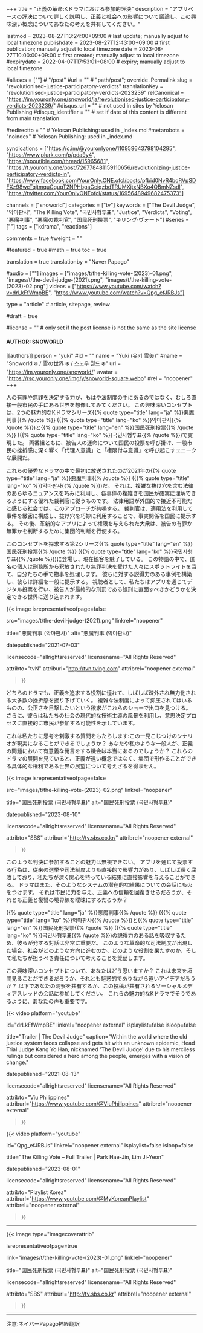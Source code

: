 +++
title = "正義の革命:Kドラマにおける参加的評決"
description = "アプリベースの評決について詳しく説明し、正義と社会への影響について議論し、この興味深い概念についてあなたの考えを共有してください。"

lastmod = 2023-08-27T13:24:00+09:00                 # last update; manually adjust to local timezone
publishdate = 2023-08-27T12:43:00+09:00             # first publication; manually adjust to local timezone
date = 2023-08-27T10:00:00+09:00                    # first created; manually adjust to local timezone
#expirydate = 2022-04-07T17:53:01+08:00              # expiry; manually adjust to local timezone

#aliases = [""]                                        # "/post"
#url = ""                                              # "path/post"; override .Permalink
slug = "revolutionised-justice-participatory-verdicts"
translationKey = "revolutionised-justice-participatory-verdicts-2023239"
relCanonical = "https://im.youronly.one/snoworld/ja/revolutionised-justice-participatory-verdicts-2023239/"
#disqus_url = ""                                       # not used in sites by Yelosan Publishing
#disquq_identifier = ""                                # set if date of this content is different from main translation

#redirectto = ""                                       # Yelosan Publishing: used in _index.md
#metarobots = "noindex"                                # Yelosan Publishing: used in _index.md

syndications = ["https://c.im/@youronlyone/110959643798104295", "https://www.plurk.com/p/pda9y4", "https://spoutible.com/thread/15965681", "https://t.youronly.one/post/726778481159110656/revolutionizing-justice-participatory-verdicts-in", "https://www.facebook.com/YourOnly.ONE.ofcl/posts/pfbid0NvR4boRVpSDFXz98wcTqjtmquGgugT2NPHbgaGciqzbdTRUMXjtxNBXo4QBmNZsdl", "https://twitter.com/YourOnlyONEofcl/status/1695648949682475373"]

channels = ["snoworld"]
categories = ["tv"]
keywords = ["The Devil Judge", "악마판사", "The Killing Vote", "국민사형투표", "Justice", "Verdicts", "Voting", "悪魔判事", "悪魔の裁判官", "国民死刑投票", "キリング·ヴォート"]
#series = [""]
tags = ["kdrama", "reactions"]

comments = true
#weight = ""

#featured = true
#math = true
toc = true

translation = true
translationby = "Naver Papago"

#audio = [""]
images = ["images/t/the-killing-vote-(2023)-01.png", "images/t/the-devil-judge-(2021).png", "images/t/the-killing-vote-(2023)-02.png"]
videos = ["https://www.youtube.com/watch?v=drLkFfWmpBE", "https://www.youtube.com/watch?v=Qpg_efJRBJs"]

type = "article"                                             # article, sitepage, review

#draft = true

#license = ""                                          # only set if the post license is not the same as the site license

#### AUTHOR: SNOWORLD ####
[[authors]]
  person = "yuki"
  #id = ""
  name = "Yuki (유키 雪矢)"
  #name = "Snoworld ❄️ / 雪の世界 ❄️ / 스노우 월드 ❄️"
  url = "https://im.youronly.one/snoworld/"
  avatar = "https://rsc.youronly.one/img/y/snoworld-square.webp"
  #rel = "noopener"
+++

人の有罪や無罪を決定する力が、もはや法制度の手にあるのではなく、むしろ直接一般市民の手にある世界を想像してみてください。 この興味深いコンセプトは、2つの魅力的なKドラマシリーズ{{% quote type="title" lang="ja" %}}悪魔判事{{% /quote %}} ({{% quote type="title" lang="ko" %}}악마판사{{% /quote %}})と{{% quote type="title" lang="en" %}}国民死刑投票{{% /quote %}} ({{% quote type="title" lang="ko" %}}국민사형투표{{% /quote %}})で実現した。 両番組ともに、被告人の運命について国民の投票を呼び掛け、一般市民の挫折感に深く響く「代理人意識」と「権限付与意識」を呼び起こすユニークな展開だ。

<!--more-->

これらの優秀なドラマの中で最初に放送されたのが2021年の{{% quote type="title" lang="ja" %}}悪魔判事{{% /quote %}} ({{% quote type="title" lang="ko" %}}악마판사{{% /quote %}})だ。 それは、複雑な抜け穴を含む法律のあらゆるニュアンスを巧みに利用し、各事件の複雑さを国民が確実に理解できるようにする優れた裁判官に従うものです。 法律用語が外国的で接近不可能だと感じる社会では、このアプローチが共鳴する。 裁判官は、適用法を利用して事件を緻密に構成し、抜け穴を巧妙に利用することで、事実関係を国民に提示する。 その後、革新的なアプリによって権限を与えられた大衆は、被告の有罪か無罪かを判断するために集団的判断を行使する。

このコンセプトを探求する第2シリーズ{{% quote type="title" lang="en" %}}国民死刑投票{{% /quote %}} ({{% quote type="title" lang="ko" %}}국민사형투표{{% /quote %}})に登場し、現在観客を魅了している。 この物語の中で、匿名の個人は刑務所から釈放されたり無罪判決を受けた人々にスポットライトを当て、自分たちの手で物事を処理します。 彼らに対する説得力のある事例を構築し、彼らは詳細を一般に提示する。 視聴者として、私たちはアプリを通じてデジタル投票を行い、被告人が最終的な刑罰である処刑に直面すべきかどうかを決定できる世界に送り込まれます。

{{< image
  isrepresentativeofpage=false

  src="images/t/the-devil-judge-(2021).png"
  linkrel="noopener"

  title="悪魔判事 (악마판사)"
  alt="悪魔判事 (악마판사)"

  datepublished="2021-07-03"

  licensecode="allrightsreserved"
  licensename="All Rights Reserved"

  attribto="tvN"
  attriburl="http://tvn.tving.com"
  attribrel="noopener external"
>}}

どちらのドラマも、正義を追求する役割に憧れて、しばしば疎外され無力化される大多数の挫折感を掘り下げていく。 複雑な法制度によって抑圧されてはいるものの、公正さを目撃したいという欲求がこれらのショーで出口を見つける。 さらに、彼らは私たちの社会の現代的な技術主導の風景を利用し、意思決定プロセスに直接的に市民が参加する可能性を示しています。

これは私たちに思考を刺激する質問をもたらします:この一見こじつけのシナリオが現実になることができるでしょうか？ あなたや私のような一般人が、正義の問題において有意義な発言をする機会は本当にあるのでしょうか？ これらのドラマの展開を見ていると、正義が遠い概念ではなく、集団で形作ることができる具体的な権利である世界の展望について考えざるを得ません。

{{< image
  isrepresentativeofpage=false

  src="images/t/the-killing-vote-(2023)-02.png"
  linkrel="noopener"

  title="国民死刑投票 (국민사형투표)"
  alt="国民死刑投票 (국민사형투표)"

  datepublished="2023-08-10"

  licensecode="allrightsreserved"
  licensename="All Rights Reserved"

  attribto="SBS"
  attriburl="http://tv.sbs.co.kr/"
  attribrel="noopener external"
>}}

このような判決に参加することの魅力は無視できない。 アプリを通じて投票する行為は、従来の選挙や司法制度よりも直接的で影響力があり、しばしば長く腐敗しており、私たちが深く関心を持っている結果に直接影響を与えることができる。 ドラマはまた、そのようなシステムの潜在的な結果についての会話にも火をつけます。 それは市民に力を与え、正義への信頼を回復させるだろうか、それとも正義と復讐の境界線を曖昧にするだろうか？

{{% quote type="title" lang="ja" %}}悪魔判事{{% /quote %}} ({{% quote type="title" lang="ko" %}}악마판사{{% /quote %}})と{{% quote type="title" lang="en" %}}国民死刑投票{{% /quote %}} ({{% quote type="title" lang="ko" %}}국민사형투표{{% /quote %}})の説得力のある話を吸収するため、彼らが発する対話は非常に重要だ。 このような革命的な司法制度が出現した場合、社会がどのような方向に進むのか、どのような役割を果たすのか、そして私たちが担うべき責任について考えることを奨励します。

この興味深いコンセプトについて、あなたはどう思いますか？ これは未来を垣間見ることができるだろうか、それとも魅惑的でありながら遠いアイデアだろうか？ 以下であなたの洞察を共有するか、この投稿が共有されるソーシャルメディアスレッドの会話に参加してください。 これらの魅力的なKドラマでそうであるように、あなたの声も重要です。

{{< video
  platform="youtube"

  id="drLkFfWmpBE"
  linkrel="noopener external"
  isplaylist=false
  isloop=false

  title="Trailer | The Devil Judge"
  caption="Within the world where the old justice system faces collapse and gets hit with an unknown epidemic, Head Trial Judge Kang Yo Han, nicknamed 'The Devil Judge' due to his merciless rulings but considered a hero among the people, emerges with a vision of change."

  datepublished="2021-08-13"

  licensecode="allrightsreserved"
  licensename="All Rights Reserved"

  attribto="Viu Philippines"
  attriburl="https://www.youtube.com/@ViuPhilippines"
  attribrel="noopener external"
>}}

{{< video
  platform="youtube"

  id="Qpg_efJRBJs"
  linkrel="noopener external"
  isplaylist=false
  isloop=false

  title="The Killing Vote – Full Trailer | Park Hae-Jin, Lim Ji-Yeon"

  datepublished="2023-08-01"

  licensecode="allrightsreserved"
  licensename="All Rights Reserved"

  attribto="Playlist Korea"
  attriburl="https://www.youtube.com/@MyKoreanPlaylist"
  attribrel="noopener external"
>}}

---

{{< image
  type="imagecoverattrib"

  isrepresentativeofpage=true

  link="images/t/the-killing-vote-(2023)-01.png"
  linkrel="noopener"

  title="国民死刑投票 (국민사형투표)"
  alt="国民死刑投票 (국민사형투표)"

  licensecode="allrightsreserved"
  licensename="All Rights Reserved"

  attribto="SBS"
  attriburl="http://tv.sbs.co.kr"
  attribrel="noopener external"
>}}

---

注意:ネイバーPapago神経翻訳
